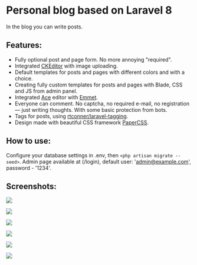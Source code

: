# Personal blog based on Laravel 8

In the blog you can write posts.

## Features:
- Fully optional post and page form. No more annoying "required".
- Integrated [CKEditor](https://ckeditor.com/ckeditor-4/) with image uploading.
- Default templates for posts and pages with different colors and with a choice.
- Creating fully custom templates for posts and pages with Blade, CSS and JS from admin panel.
- Integrated [Ace](https://ace.c9.io) editor with [Emmet](https://emmet.io).
- Everyone can comment. No captcha, no required e-mail, no registration — just writing thoughts. With some basic protection from bots.
- Tags for posts, using [rtconner/laravel-tagging](https://github.com/rtconner/laravel-tagging).
- Design made with beautiful CSS framework [PaperCSS](https://www.getpapercss.com).

## How to use:

Configure your database settings in .env, then `<php artisan migrate --seed>`. Admin page available at (/login), default user: 'admin@example.com', password - '1234'.

## Screenshots:

![](https://i.postimg.cc/x1Qzqg2f/1.png)

![](https://i.postimg.cc/qMyKkSWD/2.png)

![](https://i.postimg.cc/XYgy5Fjw/3.png)

![](https://i.postimg.cc/1z5VrtXb/4.png)

![](https://i.postimg.cc/7PC7Rf9k/5.png)

![](https://i.postimg.cc/66DRxtbG/6.png)